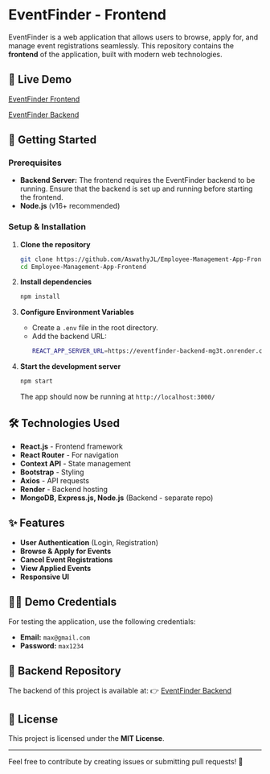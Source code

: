 # EventFinder - Frontend

EventFinder is a web application that allows users to browse, apply for, and manage event registrations seamlessly. This repository contains the **frontend** of the application, built with modern web technologies.

## 🔗 Live Demo
[EventFinder Frontend](https://event-finder-frontend-peach.vercel.app) 

[EventFinder Backend](https://eventfinder-backend-mg3t.onrender.com) 

## 🚀 Getting Started

### Prerequisites
- **Backend Server:** The frontend requires the EventFinder backend to be running. Ensure that the backend is set up and running before starting the frontend.
- **Node.js** (v16+ recommended)

### Setup & Installation

1. **Clone the repository**
   ```sh
   git clone https://github.com/AswathyJL/Employee-Management-App-Frontend.git
   cd Employee-Management-App-Frontend
   ```

2. **Install dependencies**
   ```sh
   npm install
   ```

3. **Configure Environment Variables**
   - Create a `.env` file in the root directory.
   - Add the backend URL:
     ```sh
     REACT_APP_SERVER_URL=https://eventfinder-backend-mg3t.onrender.com
     ```

4. **Start the development server**
   ```sh
   npm start
   ```
   The app should now be running at `http://localhost:3000/`

## 🛠️ Technologies Used
- **React.js** - Frontend framework
- **React Router** - For navigation
- **Context API** - State management
- **Bootstrap** - Styling
- **Axios** - API requests
- **Render** - Backend hosting
- **MongoDB, Express.js, Node.js** (Backend - separate repo)

## ✨ Features
- **User Authentication** (Login, Registration)
- **Browse & Apply for Events**
- **Cancel Event Registrations**
- **View Applied Events**
- **Responsive UI**

## 🧑‍💻 Demo Credentials
For testing the application, use the following credentials:

- **Email:** `max@gmail.com`
- **Password:** `max1234`

## 📌 Backend Repository
The backend of this project is available at:
👉 [EventFinder Backend](https://eventfinder-backend-mg3t.onrender.com) 

## 📜 License
This project is licensed under the **MIT License**.

---
Feel free to contribute by creating issues or submitting pull requests! 🚀

